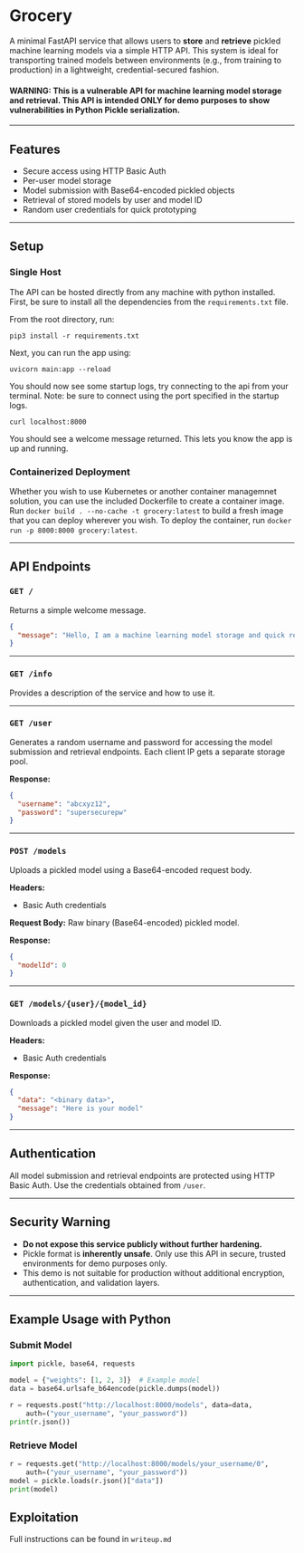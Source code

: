 # Grocery 

A minimal FastAPI service that allows users to **store** and **retrieve** pickled machine learning models via a simple HTTP API. This system is ideal for transporting trained models between environments (e.g., from training to production) in a lightweight, credential-secured fashion.


#### WARNING: This is a vulnerable API for machine learning model storage and retrieval. This API is intended ONLY for demo purposes to show vulnerabilities in Python Pickle serialization. 

---

## Features

* Secure access using HTTP Basic Auth
* Per-user model storage
* Model submission with Base64-encoded pickled objects
* Retrieval of stored models by user and model ID
* Random user credentials for quick prototyping

---

## Setup 

### Single Host

The API can be hosted directly from any machine with python installed. First, be sure to install all the dependencies from the `requirements.txt` file.

From the root directory, run:

    pip3 install -r requirements.txt

Next, you can run the app using: 

    uvicorn main:app --reload

You should now see some startup logs, try connecting to the api from your terminal. Note: be sure to connect using the port specified in the startup logs. 

    curl localhost:8000 

You should see a welcome message returned. This lets you know the app is up and running. 

### Containerized Deployment

Whether you wish to use Kubernetes or another container managemnet solution, you can use the included Dockerfile to create a container image. Run `docker build . --no-cache -t grocery:latest` to build a fresh image that you can deploy wherever you wish. To deploy the container, run `docker run -p 8000:8000 grocery:latest`. 


---

## API Endpoints

### `GET /`

Returns a simple welcome message.

```json
{
  "message": "Hello, I am a machine learning model storage and quick retrieval system."
}
```

---

### `GET /info`

Provides a description of the service and how to use it.

---

### `GET /user`

Generates a random username and password for accessing the model submission and retrieval endpoints. Each client IP gets a separate storage pool.

**Response:**

```json
{
  "username": "abcxyz12",
  "password": "supersecurepw"
}
```

---

### `POST /models`

Uploads a pickled model using a Base64-encoded request body.

**Headers:**

* Basic Auth credentials

**Request Body:**
Raw binary (Base64-encoded) pickled model.

**Response:**

```json
{
  "modelId": 0
}
```

---

### `GET /models/{user}/{model_id}`

Downloads a pickled model given the user and model ID.

**Headers:**

* Basic Auth credentials

**Response:**

```json
{
  "data": "<binary data>",
  "message": "Here is your model"
}
```

---

## Authentication

All model submission and retrieval endpoints are protected using HTTP Basic Auth. Use the credentials obtained from `/user`.

---

## Security Warning

* **Do not expose this service publicly without further hardening.**
* Pickle format is **inherently unsafe**. Only use this API in secure, trusted environments for demo purposes only.
* This demo is not suitable for production without additional encryption, authentication, and validation layers.

---

## Example Usage with Python

### Submit Model

```python
import pickle, base64, requests

model = {"weights": [1, 2, 3]}  # Example model
data = base64.urlsafe_b64encode(pickle.dumps(model))

r = requests.post("http://localhost:8000/models", data=data,
    auth=("your_username", "your_password"))
print(r.json())
```

### Retrieve Model

```python
r = requests.get("http://localhost:8000/models/your_username/0",
    auth=("your_username", "your_password"))
model = pickle.loads(r.json()["data"])
print(model)
```

## Exploitation 

Full instructions can be found in `writeup.md`